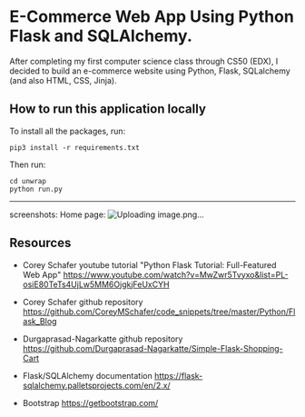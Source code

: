 # E-Commerce Web App Using Python Flask and SQLAlchemy.

After completing my first computer science class through CS50 (EDX), I decided to build an e-commerce website
using Python, Flask, SQLalchemy (and also HTML, CSS, Jinja).



## How to run this application locally

To install all the packages, run:

```
pip3 install -r requirements.txt
```

Then run:

```
cd unwrap
python run.py
```
****
screenshots:
Home page:
![Uploading image.png…]()

## Resources

- Corey Schafer youtube tutorial "Python Flask Tutorial: Full-Featured Web App"
https://www.youtube.com/watch?v=MwZwr5Tvyxo&list=PL-osiE80TeTs4UjLw5MM6OjgkjFeUxCYH

- Corey Schafer github repository
https://github.com/CoreyMSchafer/code_snippets/tree/master/Python/Flask_Blog

- Durgaprasad-Nagarkatte github repository
https://github.com/Durgaprasad-Nagarkatte/Simple-Flask-Shopping-Cart

- Flask/SQLAlchemy documentation
https://flask-sqlalchemy.palletsprojects.com/en/2.x/

- Bootstrap
https://getbootstrap.com/
